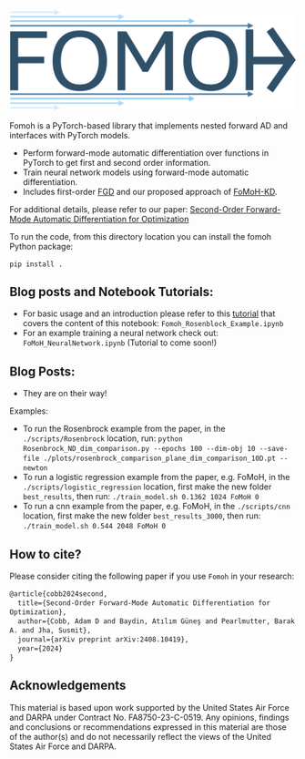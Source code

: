 ![Fomoh Logo](https://github.com/SRI-CSL/fomoh/blob/main/fomoh-logo.png)

Fomoh is a PyTorch-based library that implements nested forward AD and interfaces with PyTorch models.

* Perform forward-mode automatic differentiation over functions in PyTorch to get first and second order information.
* Train neural network models using forward-mode automatic differentiation.
* Includes first-order [FGD](https://arxiv.org/pdf/2202.08587) and our proposed approach of [FoMoH-KD](http://arxiv.org/abs/2408.10419).

For additional details, please refer to our paper: [Second-Order Forward-Mode Automatic Differentiation for Optimization](http://arxiv.org/abs/2408.10419)

To run the code, from this directory location you can install the fomoh Python package:
```
pip install .
```

## Blog posts and Notebook Tutorials:
* For basic usage and an introduction please refer to this [tutorial](https://adamcobb.github.io/journal/fomoh.html) that covers the content of this notebook: `Fomoh_Rosenblock_Example.ipynb`
* For an example training a neural network check out: `FoMoH_NeuralNetwork.ipynb` (Tutorial to come soon!)

## Blog Posts:
* They are on their way!

Examples:
* To run the Rosenbrock example from the paper, in the `./scripts/Rosenbrock` location, run:
``` python Rosenbrock_ND_dim_comparison.py --epochs 100 --dim-obj 10 --save-file ./plots/rosenbrock_comparison_plane_dim_comparison_10D.pt --newton ```
* To run a logistic regression example from the paper, e.g. FoMoH, in the `./scripts/logistic_regression` location, first make the new folder `best_results`, then run:
```./train_model.sh 0.1362 1024 FoMoH 0```
* To run a cnn example from the paper, e.g. FoMoH, in the `./scripts/cnn` location, first make the new folder `best_results_3000`, then run:
```./train_model.sh 0.544 2048 FoMoH 0```

## How to cite?

Please consider citing the following paper if you use `Fomoh` in your research:

```
@article{cobb2024second,
  title={Second-Order Forward-Mode Automatic Differentiation for Optimization},
  author={Cobb, Adam D and Baydin, Atılım Güneş and Pearlmutter, Barak A. and Jha, Susmit},
  journal={arXiv preprint arXiv:2408.10419},
  year={2024}
}
```

## Acknowledgements

This material is based upon work supported by the United
States Air Force and DARPA under Contract No. FA8750-23-C-0519. Any opinions, findings and conclusions or recommendations expressed in this material are those of the author(s) and do not necessarily reflect
the views of the United States Air Force and DARPA.
